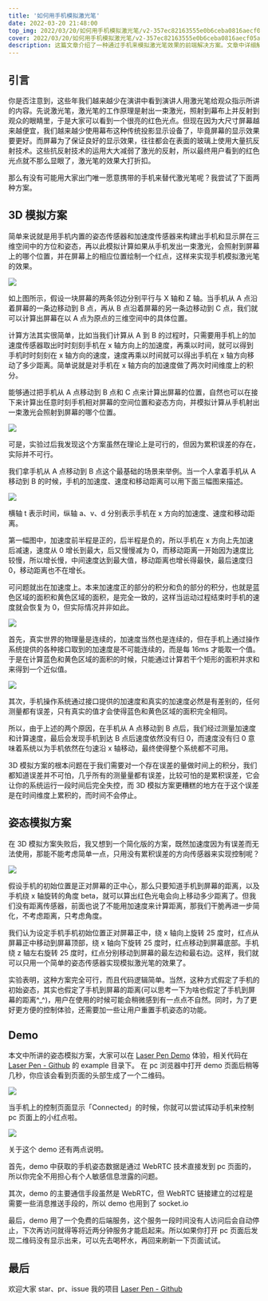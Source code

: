 ```yaml
---
title: '如何用手机模拟激光笔'
date: 2022-03-20 21:48:00
top_img: 2022/03/20/如何用手机模拟激光笔/v2-357ec82163555e0b6ceba0816aecf05a_1440w.png
cover: 2022/03/20/如何用手机模拟激光笔/v2-357ec82163555e0b6ceba0816aecf05a_1440w.png
description: 这篇文章介绍了一种通过手机来模拟激光笔效果的前端解决方案。文章中详细解释了其工作原理和实现方式，比较了两种不同的技术方案之间的区别，作者还解释了为何选择其中一种方案。最后，作者还提供了在线演示的 demo
---
```

## 引言

你是否注意到，这些年我们越来越少在演讲中看到演讲人用激光笔给观众指示所讲的内容。先说激光笔，激光笔的工作原理是射出一束激光，照射到幕布上并反射到观众的眼睛里，于是大家可以看到一个很亮的红色光点。但现在因为大尺寸屏幕越来越便宜，我们越来越少使用幕布这种传统投影显示设备了，毕竟屏幕的显示效果要更好。而屏幕为了保证良好的显示效果，往往都会在表面的玻璃上使用大量抗反射技术。这些抗反射技术的运用大大减弱了激光的反射，所以最终用户看到的红色光点就不那么显眼了，激光笔的效果大打折扣。

那么有没有可能用大家出门唯一愿意携带的手机来替代激光笔呢？我尝试了下面两种方案。

## 3D 模拟方案

简单来说就是用手机内置的姿态传感器和加速度传感器来构建出手机和显示屏在三维空间中的方位和姿态，再以此模拟计算如果从手机发出一束激光，会照射到屏幕上的哪个位置，并在屏幕上的相应位置绘制一个红点，这样来实现手机模拟激光笔的效果。

![](450824-20220320213907888-325816477.png)

如上图所示，假设一块屏幕的两条邻边分别平行与 X 轴和 Z 轴。当手机从 A 点沿着屏幕的一条边移动到 B 点，再从 B 点沿着屏幕的另一条边移动到 C 点，我们就可以计算出屏幕在以 A 点为原点的三维空间中的具体位置。

计算方法其实很简单，比如当我们计算从 A 到 B 的过程时，只需要用手机上的加速度传感器取出时时刻刻手机在 x 轴方向上的加速度，再乘以时间，就可以得到手机时时刻刻在 x 轴方向的速度，速度再乘以时间就可以得出手机在 x 轴方向移动了多少距离。简单说就是对手机在 x 轴方向的加速度做了两次时间维度上的积分。

能够通过把手机从 A 点移动到 B 点和 C 点来计算出屏幕的位置，自然也可以在接下来计算出任意时刻手机相对屏幕的空间位置和姿态方向，并模拟计算从手机射出一束激光会照射到屏幕的哪个位置。

![](450824-20220320213919496-2111535602.png)

可是，实验过后我发现这个方案虽然在理论上是可行的，但因为累积误差的存在，实际并不可行。

我们拿手机从 A 点移动到 B 点这个最基础的场景来举例。当一个人拿着手机从 A 移动到 B 的时候，手机的加速度、速度和移动距离可以用下面三幅图来描述。

![](450824-20220320213930538-1078790309.png)

横轴 t 表示时间，纵轴 a、v、d 分别表示手机在 x 方向的加速度、速度和移动距离。

第一幅图中，加速度前半程是正的，后半程是负的，所以手机在 x 方向上先加速后减速，速度从 0 增长到最大，后又慢慢减为 0，而移动距离一开始因为速度比较慢，所以增长慢，中间速度达到最大值，移动距离也增长得最快，最后速度归 0，移动距离也不在增长。

可问题就出在加速度上。本来加速度正的部分的积分和负的部分的积分，也就是蓝色区域的面积和黄色区域的面积，是完全一致的，这样当运动过程结束时手机的速度就会恢复为 0，但实际情况并非如此。

![](450824-20220320213955511-1028563771.png)

首先，真实世界的物理量是连续的，加速度当然也是连续的，但在手机上通过操作系统提供的各种接口取到的加速度是不可能连续的，而是每 16ms 才能取一个值。于是在计算蓝色和黄色区域的面积的时候，只能通过计算若干个矩形的面积并求和来得到一个近似值。

![](450824-20220320214013247-1467782061.png)

其次，手机操作系统通过接口提供的加速度和真实的加速度必然是有差别的，任何测量都有误差，只有真实的值才会使得蓝色和黄色区域的面积完全相同。

所以，由于上述的两个原因，在手机从 A 点移动到 B 点后，我们经过测量加速度和计算速度，最后会发现手机到达 B 点后速度依然没有归 0，而速度没有归 0 意味着系统以为手机依然在匀速沿 x 轴移动，最终使得整个系统都不可用。

3D 模拟方案的根本问题在于我们需要对一个存在误差的量做时间上的积分，我们都知道误差并不可怕，几乎所有的测量量都有误差，比较可怕的是累积误差，它会让你的系统运行一段时间后完全失控，而 3D 模拟方案更糟糕的地方在于这个误差是在时间维度上累积的，而时间不会停止。

## 姿态模拟方案

在 3D 模拟方案失败后，我又想到一个简化版的方案，既然加速度因为有误差而无法使用，那能不能考虑简单一点，只用没有累积误差的方向传感器来实现控制呢？

![](450824-20220320214036136-1874410576.png)

假设手机的初始位置是正对屏幕的正中心，那么只要知道手机到屏幕的距离，以及手机绕 x 轴旋转的角度 beta，就可以算出红色光电会向上移动多少距离了。但我们没有距离传感器，前面也说了不能用加速度来计算距离，那我们干脆再进一步简化，不考虑距离，只考虑角度。

我们认为设定手机手机初始位置正对屏幕正中，绕 x 轴向上旋转 25 度时，红点从屏幕正中移动到屏幕顶部，绕 x 轴向下旋转 25 度时，红点移动到屏幕底部。手机绕 z 轴左右旋转 25 度时，红点分别移动到屏幕的最左边和最右边。这样，我们就可以只用一个简单的姿态传感器实现模拟激光笔的效果了。

实验表明，这种方案完全可行，而且代码逻辑简单。当然，这种方式假定了手机的初始姿态，其实也假定了手机到屏幕的距离(可以思考一下为啥也假定了手机到屏幕的距离^\_^)，用户在使用的时候可能会稍微感到有一点点不自然。同时，为了更好更方便的控制体验，还需要加一些让用户重置手机姿态的功能。

## Demo

本文中所讲的姿态模拟方案，大家可以在 [Laser Pen Demo](https://link.zhihu.com/?target=https%3A//silenttiger.github.io/laser-pen/) 体验，相关代码在 [Laser Pen - Github](https://link.zhihu.com/?target=https%3A//github.com/SilentTiger/laser-pen) 的 example 目录下。 在 pc 浏览器中打开 demo 页面后稍等几秒，你应该会看到页面的头部生成了一个二维码。

![](450824-20220320214048410-901405138.png)

当手机上的控制页面显示「Connected」的时候，你就可以尝试挥动手机来控制 pc 页面上的小红点啦。

![](450824-20220320214124282-1540772245.png)

关于这个 demo 还有两点说明。

首先，demo 中获取的手机姿态数据是通过 WebRTC 技术直接发到 pc 页面的，所以你完全不用担心有个人敏感信息泄露的问题。

其次，demo 的主要通信手段虽然是 WebRTC，但 WebRTC 链接建立的过程是需要一些消息推送手段的，所以 demo 也用到了 socket.io

最后，demo 用了一个免费的后端服务，这个服务一段时间没有人访问后会自动停止，下次再访问就得等将近两分钟服务才能启起来。所以如果你打开 pc 页面后发现二维码没有显示出来，可以先去喝杯水，再回来刷新一下页面试试。

## 最后

欢迎大家 star、pr、issue 我的项目 [Laser Pen - Github](https://link.zhihu.com/?target=https%3A//github.com/SilentTiger/laser-pen)
